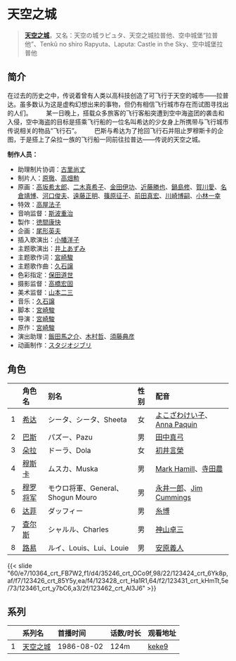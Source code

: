 # 天空之城


> <u>**[天空之城](https://bgm.tv/subject/298)**</u>，又名：天空の城ラピュタ、天空之城拉普他、空中城堡“拉普他”、Tenkû no shiro Rapyuta、Laputa: Castle in the Sky、空中城堡拉普他

## 简介

在过去的历史之中，传说着曾有人类以高科技创造了可飞行于天空的城市——拉普达。虽多数认为这是虚构幻想出来的事物，但仍有相信飞行城市存在而试图寻找出的人们。
　　某一日晚上，搭载众多旅客的飞行客船突遭到空中海盗团的袭击和入侵，空中海盗的目标是搭乘飞行船的一位名叫希达的少女身上所携带与飞行城市传说相关的物品“飞行石”。
　　巴斯与希达为了抢回飞行石并阻止罗穆斯卡的企图，于是搭上了朵拉一族的飞行船一同前往拉普达——传说的天空之城。

**制作人员：**
- 助理制片协调：[古里尚丈](https://bgm.tv/person/17816)
- 制片人：[原徹](https://bgm.tv/person/1877)、[高畑勲](https://bgm.tv/person/1506)
- 原画：[高坂希太郎](https://bgm.tv/person/1665)、[二木真希子](https://bgm.tv/person/11680)、[金田伊功](https://bgm.tv/person/2653)、[近藤勝也](https://bgm.tv/person/2109)、[鍋島修](https://bgm.tv/person/1066)、[賀川愛](https://bgm.tv/person/2068)、[名倉靖博](https://bgm.tv/person/1459)、[河口俊夫](https://bgm.tv/person/3393)、[遠藤正明](https://bgm.tv/person/11616)、[篠原征子](https://bgm.tv/person/28966)、[前田真宏](https://bgm.tv/person/1105)、[川崎博嗣](https://bgm.tv/person/2089)、[小林一幸](https://bgm.tv/person/1794)
- 特效：[高屋法子](https://bgm.tv/person/33204)
- 音响监督：[斯波重治](https://bgm.tv/person/269)
- 製作：[徳間康快](https://bgm.tv/person/2117)
- 企画：[尾形英夫](https://bgm.tv/person/1397)
- 插入歌演出：[小幡洋子](https://bgm.tv/person/13763)
- 主题歌演出：[井上あずみ](https://bgm.tv/person/11126)
- 主题歌作词：[宮崎駿](https://bgm.tv/person/1040)
- 主题歌作曲：[久石譲](https://bgm.tv/person/1638)
- 色彩指定：[保田道世](https://bgm.tv/person/1510)
- 摄影监督：[高橋宏固](https://bgm.tv/person/1320)
- 美术监督：[山本二三](https://bgm.tv/person/3471)
- 音乐：[久石譲](https://bgm.tv/person/1638)
- 脚本：[宮崎駿](https://bgm.tv/person/1040)
- 导演：[宮崎駿](https://bgm.tv/person/1040)
- 原作：[宮崎駿](https://bgm.tv/person/1040)
- 演出助理：[飯田馬之介](https://bgm.tv/person/2598)、[木村哲](https://bgm.tv/person/1138)、[須藤典彦](https://bgm.tv/person/407)
- 动画制作：[スタジオジブリ](https://bgm.tv/person/2216)

## 角色

|     |   角色名   |   别名  | 性别 |  配音  |
|:--- |:------  |:----      |:---  |:--   |
| 1 | [希达](https://bgm.tv/character/10364) | シータ、シータ、Sheeta | 女 | [よこざわけい子](https://bgm.tv/person/4536)、[Anna Paquin](https://bgm.tv/person/50449) |
| 2 | [巴斯](https://bgm.tv/character/35246) | パズー、Pazu | 男 | [田中真弓](https://bgm.tv/person/3830) |
| 3 | [朵拉](https://bgm.tv/character/123424) | ドーラ、Dola | 女 | [初井言榮](https://bgm.tv/person/50422) |
| 4 | [穆斯卡](https://bgm.tv/character/123426) | ムスカ、Muska | 男 | [Mark Hamill](https://bgm.tv/person/22711)、[寺田農](https://bgm.tv/person/44261) |
| 5 | [穆罗将军](https://bgm.tv/character/123428) | モウロ将軍、General、Shogun Mouro | 男 | [永井一郎](https://bgm.tv/person/4128)、[Jim Cummings](https://bgm.tv/person/33092) |
| 6 | [达菲](https://bgm.tv/character/123431) | ダッフィー | 男 | [糸博](https://bgm.tv/person/26347) |
| 7 | [查尔斯](https://bgm.tv/character/123461) | シャルル、Charles | 男 | [神山卓三](https://bgm.tv/person/67080) |
| 8 | [路易](https://bgm.tv/character/123462) | ルイ、Louis、Lui、Louie | 男 | [安原義人](https://bgm.tv/person/4420) |

{{< slide "60/e7/10364_crt_FB7W2,f1/d4/35246_crt_OCo9f,98/22/123424_crt_6Yk8p,af/f7/123426_crt_85Y5y,ea/f4/123428_crt_Ha1R1,64/f2/123431_crt_kHmTt,5e/73/123461_crt_y7bC6,a3/2f/123462_crt_Al3J6" >}}

## 系列

|     | 系列名  | 首播时间       | 话数/时长 | 观看地址                                                    |
| :-- | :--- | :--------- | :---- | :------------------------------------------------------ |
| 1   |[天空之城](https://bgm.tv/subject/298)| 1986-08-02 | 124m  | [keke9](https://www.keke9.app/play/22122-4-163064.html) |



